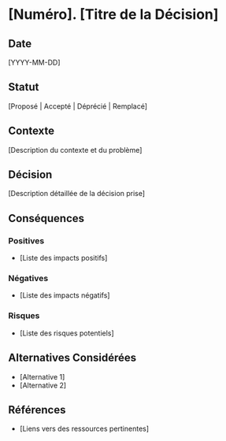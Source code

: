 # [Numéro]. [Titre de la Décision]

## Date
[YYYY-MM-DD]

## Statut
[Proposé | Accepté | Déprécié | Remplacé]

## Contexte
[Description du contexte et du problème]

## Décision
[Description détaillée de la décision prise]

## Conséquences
### Positives
- [Liste des impacts positifs]

### Négatives
- [Liste des impacts négatifs]

### Risques
- [Liste des risques potentiels]

## Alternatives Considérées
- [Alternative 1]
- [Alternative 2]

## Références
- [Liens vers des ressources pertinentes]
